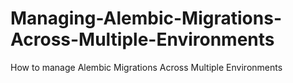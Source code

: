 # Managing-Alembic-Migrations-Across-Multiple-Environments
How to manage Alembic Migrations Across Multiple Environments
